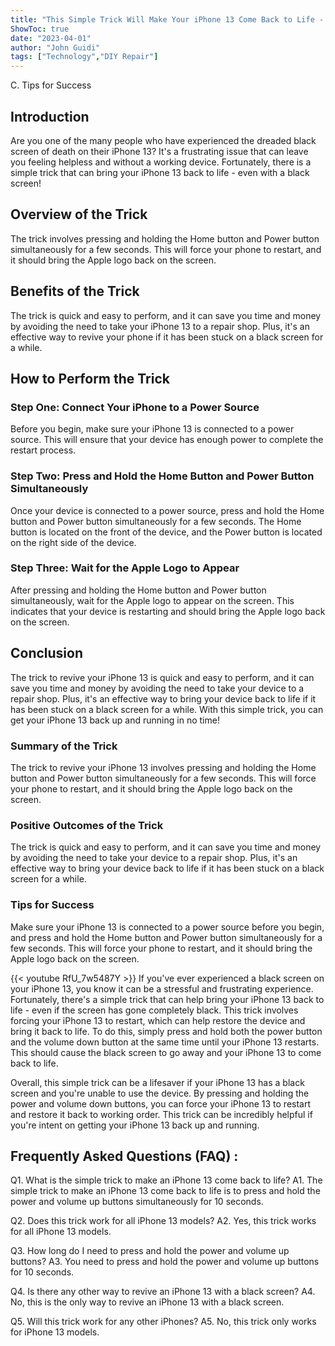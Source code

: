 ```yaml
---
title: "This Simple Trick Will Make Your iPhone 13 Come Back to Life - Even With a Black Screen!"
ShowToc: true 
date: "2023-04-01"
author: "John Guidi" 
tags: ["Technology","DIY Repair"]
---
```

C. Tips for Success

## Introduction
Are you one of the many people who have experienced the dreaded black screen of death on their iPhone 13? It's a frustrating issue that can leave you feeling helpless and without a working device. Fortunately, there is a simple trick that can bring your iPhone 13 back to life - even with a black screen! 

## Overview of the Trick
The trick involves pressing and holding the Home button and Power button simultaneously for a few seconds. This will force your phone to restart, and it should bring the Apple logo back on the screen. 

## Benefits of the Trick
The trick is quick and easy to perform, and it can save you time and money by avoiding the need to take your iPhone 13 to a repair shop. Plus, it's an effective way to revive your phone if it has been stuck on a black screen for a while. 

## How to Perform the Trick

### Step One: Connect Your iPhone to a Power Source
Before you begin, make sure your iPhone 13 is connected to a power source. This will ensure that your device has enough power to complete the restart process. 

### Step Two: Press and Hold the Home Button and Power Button Simultaneously
Once your device is connected to a power source, press and hold the Home button and Power button simultaneously for a few seconds. The Home button is located on the front of the device, and the Power button is located on the right side of the device. 

### Step Three: Wait for the Apple Logo to Appear
After pressing and holding the Home button and Power button simultaneously, wait for the Apple logo to appear on the screen. This indicates that your device is restarting and should bring the Apple logo back on the screen. 

## Conclusion
The trick to revive your iPhone 13 is quick and easy to perform, and it can save you time and money by avoiding the need to take your device to a repair shop. Plus, it's an effective way to bring your device back to life if it has been stuck on a black screen for a while. With this simple trick, you can get your iPhone 13 back up and running in no time! 

### Summary of the Trick
The trick to revive your iPhone 13 involves pressing and holding the Home button and Power button simultaneously for a few seconds. This will force your phone to restart, and it should bring the Apple logo back on the screen. 

### Positive Outcomes of the Trick
The trick is quick and easy to perform, and it can save you time and money by avoiding the need to take your device to a repair shop. Plus, it's an effective way to bring your device back to life if it has been stuck on a black screen for a while. 

### Tips for Success
Make sure your iPhone 13 is connected to a power source before you begin, and press and hold the Home button and Power button simultaneously for a few seconds. This will force your phone to restart, and it should bring the Apple logo back on the screen.

{{< youtube RfU_7w5487Y >}} 
If you've ever experienced a black screen on your iPhone 13, you know it can be a stressful and frustrating experience. Fortunately, there's a simple trick that can help bring your iPhone 13 back to life - even if the screen has gone completely black. This trick involves forcing your iPhone 13 to restart, which can help restore the device and bring it back to life. To do this, simply press and hold both the power button and the volume down button at the same time until your iPhone 13 restarts. This should cause the black screen to go away and your iPhone 13 to come back to life. 

Overall, this simple trick can be a lifesaver if your iPhone 13 has a black screen and you're unable to use the device. By pressing and holding the power and volume down buttons, you can force your iPhone 13 to restart and restore it back to working order. This trick can be incredibly helpful if you're intent on getting your iPhone 13 back up and running.

## Frequently Asked Questions (FAQ) :
Q1. What is the simple trick to make an iPhone 13 come back to life?
A1. The simple trick to make an iPhone 13 come back to life is to press and hold the power and volume up buttons simultaneously for 10 seconds.

Q2. Does this trick work for all iPhone 13 models?
A2. Yes, this trick works for all iPhone 13 models.

Q3. How long do I need to press and hold the power and volume up buttons?
A3. You need to press and hold the power and volume up buttons for 10 seconds.

Q4. Is there any other way to revive an iPhone 13 with a black screen?
A4. No, this is the only way to revive an iPhone 13 with a black screen.

Q5. Will this trick work for any other iPhones?
A5. No, this trick only works for iPhone 13 models.


